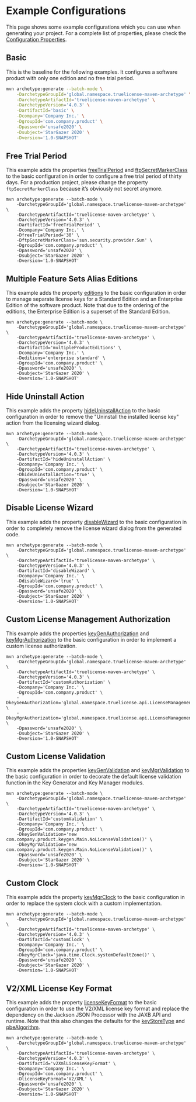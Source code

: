 # Example Configurations

This page shows some example configurations which you can use when generating your project.
For a complete list of properties, please check the [Configuration Properties](/reference/config-properties).

## Basic

This is the baseline for the following examples.
It configures a software product with only one edition and no free trial period.

``` bash
mvn archetype:generate --batch-mode \
    -DarchetypeGroupId='global.namespace.truelicense-maven-archetype' \
    -DarchetypeArtifactId='truelicense-maven-archetype' \
    -DarchetypeVersion='4.0.3' \
    -DartifactId='basic' \
    -Dcompany='Company Inc.' \
    -DgroupId='com.company.product' \
    -Dpassword='unsafe2020' \
    -Dsubject='StarGazer 2020' \
    -Dversion='1.0-SNAPSHOT'
```

## Free Trial Period

This example adds the properties [freeTrialPeriod](/reference/config-properties.html#freetrialperiod) and
[ftpSecretMarkerClass](/reference/config-properties.html#ftpsecretmarkerclass) to the basic configuration in order to
configure a free trial period of thirty days.
For a production project, please change the property `ftpSecretMarkerClass` because it’s obviously not secret anymore.

``` bash{7,8}
mvn archetype:generate --batch-mode \
    -DarchetypeGroupId='global.namespace.truelicense-maven-archetype' \
    -DarchetypeArtifactId='truelicense-maven-archetype' \
    -DarchetypeVersion='4.0.3' \
    -DartifactId='freeTrialPeriod' \
    -Dcompany='Company Inc.' \
    -DfreeTrialPeriod='30' \
    -DftpSecretMarkerClass='sun.security.provider.Sun' \
    -DgroupId='com.company.product' \
    -Dpassword='unsafe2020' \
    -Dsubject='StarGazer 2020' \
    -Dversion='1.0-SNAPSHOT'
```

## Multiple Feature Sets Alias Editions

This example adds the property [editions](/reference/config-properties.html#editions) to the basic configuration in
order to manage separate license keys for a Standard Edition and an Enterprise Edition of the software product.
Note that due to the ordering of the editions, the Enterprise Edition is a superset of the Standard Edition.

``` bash{7}
mvn archetype:generate --batch-mode \
    -DarchetypeGroupId='global.namespace.truelicense-maven-archetype' \
    -DarchetypeArtifactId='truelicense-maven-archetype' \
    -DarchetypeVersion='4.0.3' \
    -DartifactId='multipleProductEditions' \
    -Dcompany='Company Inc.' \
    -Deditions='enterprise standard' \
    -DgroupId='com.company.product' \
    -Dpassword='unsafe2020' \
    -Dsubject='StarGazer 2020' \
    -Dversion='1.0-SNAPSHOT'
```

## Hide Uninstall Action

This example adds the property [hideUninstallAction](/reference/config-properties.html#hideuninstallaction) to the basic
configuration in order to remove the "Uninstall the installed license key" action from the licensing wizard dialog.

``` bash{8}
mvn archetype:generate --batch-mode \
    -DarchetypeGroupId='global.namespace.truelicense-maven-archetype' \
    -DarchetypeArtifactId='truelicense-maven-archetype' \
    -DarchetypeVersion='4.0.3' \
    -DartifactId='hideUninstallAction' \
    -Dcompany='Company Inc.' \
    -DgroupId='com.company.product' \
    -DhideUninstallAction='true' \
    -Dpassword='unsafe2020' \
    -Dsubject='StarGazer 2020' \
    -Dversion='1.0-SNAPSHOT'
```

## Disable License Wizard

This example adds the property [disableWizard](/reference/config-properties.html#disablewizard) to the basic
configuration in order to completely remove the license wizard dialog from the generated code.

``` bash{7}
mvn archetype:generate --batch-mode \
    -DarchetypeGroupId='global.namespace.truelicense-maven-archetype' \
    -DarchetypeArtifactId='truelicense-maven-archetype' \
    -DarchetypeVersion='4.0.3' \
    -DartifactId='disableWizard' \
    -Dcompany='Company Inc.' \
    -DdisableWizard='true' \
    -DgroupId='com.company.product' \
    -Dpassword='unsafe2020' \
    -Dsubject='StarGazer 2020' \
    -Dversion='1.0-SNAPSHOT'
```

## Custom License Management Authorization

This example adds the properties [keyGenAuthorization](/reference/config-properties.html#keygenauthorization) and
[keyMgrAuthorization](/reference/config-properties.html#keymgrauthorization) to the basic configuration in order to
implement a custom license authorization.

``` bash{8,9}
mvn archetype:generate --batch-mode \
    -DarchetypeGroupId='global.namespace.truelicense-maven-archetype' \
    -DarchetypeArtifactId='truelicense-maven-archetype' \
    -DarchetypeVersion='4.0.3' \
    -DartifactId='customAuthorization' \
    -Dcompany='Company Inc.' \
    -DgroupId='com.company.product' \
    -DkeyGenAuthorization='global.namespace.truelicense.api.LicenseManagementAuthorization.ALL' \
    -DkeyMgrAuthorization='global.namespace.truelicense.api.LicenseManagementAuthorization.ALL' \
    -Dpassword='unsafe2020' \
    -Dsubject='StarGazer 2020' \
    -Dversion='1.0-SNAPSHOT'
```

## Custom License Validation

This example adds the properties [keyGenValidation](/reference/config-properties.html#keygenvalidation) and
[keyMgrValidation](/reference/config-properties.html#keymgrvalidation) to the basic configuration in order to decorate
the default license validation function in the Key Generator and Key Manager modules.

``` bash{8,9}
mvn archetype:generate --batch-mode \
    -DarchetypeGroupId='global.namespace.truelicense-maven-archetype' \
    -DarchetypeArtifactId='truelicense-maven-archetype' \
    -DarchetypeVersion='4.0.3' \
    -DartifactId='customValidation' \
    -Dcompany='Company Inc.' \
    -DgroupId='com.company.product' \
    -DkeyGenValidation='new com.company.product.keygen.Main.NoLicenseValidation()' \
    -DkeyMgrValidation='new com.company.product.keygen.Main.NoLicenseValidation()' \
    -Dpassword='unsafe2020' \
    -Dsubject='StarGazer 2020' \
    -Dversion='1.0-SNAPSHOT'
```

## Custom Clock

This example adds the property [keyMgrClock](/reference/config-properties.html#keymgrclock) to the basic configuration
in order to replace the system clock with a custom implementation.

``` bash{8}
mvn archetype:generate --batch-mode \
    -DarchetypeGroupId='global.namespace.truelicense-maven-archetype' \
    -DarchetypeArtifactId='truelicense-maven-archetype' \
    -DarchetypeVersion='4.0.3' \
    -DartifactId='customClock' \
    -Dcompany='Company Inc.' \
    -DgroupId='com.company.product' \
    -DkeyMgrClock='java.time.Clock.systemDefaultZone()' \
    -Dpassword='unsafe2020' \
    -Dsubject='StarGazer 2020' \
    -Dversion='1.0-SNAPSHOT'
```

## V2/XML License Key Format

This example adds the property [licenseKeyFormat](/reference/config-properties.html#licensekeyformat) to the basic
configuration in order to use the V2/XML license key format and replace the dependency on the Jackson JSON Processor
with the JAXB API and runtime.
Note that this also changes the defaults for the [keyStoreType](/reference/config-properties.html#keystoretype) and
[pbeAlgorithm](/reference/config-properties.html#pbealgorithm).

``` bash{8}
mvn archetype:generate --batch-mode \
    -DarchetypeGroupId='global.namespace.truelicense-maven-archetype' \
    -DarchetypeArtifactId='truelicense-maven-archetype' \
    -DarchetypeVersion='4.0.3' \
    -DartifactId='v2XmlLicenseKeyFormat' \
    -Dcompany='Company Inc.' \
    -DgroupId='com.company.product' \
    -DlicenseKeyFormat='V2/XML' \
    -Dpassword='unsafe2020' \
    -Dsubject='StarGazer 2020' \
    -Dversion='1.0-SNAPSHOT'
```
